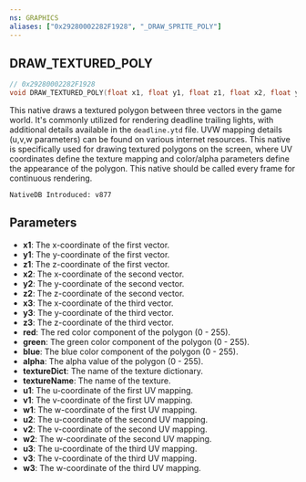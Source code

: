 ```yaml
---
ns: GRAPHICS
aliases: ["0x29280002282F1928", "_DRAW_SPRITE_POLY"]
---
```

## DRAW_TEXTURED_POLY

```c
// 0x29280002282F1928
void DRAW_TEXTURED_POLY(float x1, float y1, float z1, float x2, float y2, float z2, float x3, float y3, float z3, int red, int green, int blue, int alpha, char* textureDict, char* textureName, float u1, float v1, float w1, float u2, float v2, float w2, float u3, float v3, float w3);
```

This native draws a textured polygon between three vectors in the game world. It's commonly utilized for rendering deadline trailing lights, with additional details available in the `deadline.ytd` file. UVW mapping details (u,v,w parameters) can be found on various internet resources. This native is specifically used for drawing textured polygons on the screen, where UV coordinates define the texture mapping and color/alpha parameters define the appearance of the polygon. This native should be called every frame for continuous rendering.

```
NativeDB Introduced: v877
```

## Parameters
* **x1**: The x-coordinate of the first vector.
* **y1**: The y-coordinate of the first vector.
* **z1**: The z-coordinate of the first vector.
* **x2**: The x-coordinate of the second vector.
* **y2**: The y-coordinate of the second vector.
* **z2**: The z-coordinate of the second vector.
* **x3**: The x-coordinate of the third vector.
* **y3**: The y-coordinate of the third vector.
* **z3**: The z-coordinate of the third vector.
* **red**: The red color component of the polygon (0 - 255).
* **green**: The green color component of the polygon (0 - 255).
* **blue**: The blue color component of the polygon (0 - 255).
* **alpha**: The alpha value of the polygon (0 - 255).
* **textureDict**: The name of the texture dictionary.
* **textureName**: The name of the texture.
* **u1**: The u-coordinate of the first UV mapping.
* **v1**: The v-coordinate of the first UV mapping.
* **w1**: The w-coordinate of the first UV mapping.
* **u2**: The u-coordinate of the second UV mapping.
* **v2**: The v-coordinate of the second UV mapping.
* **w2**: The w-coordinate of the second UV mapping.
* **u3**: The u-coordinate of the third UV mapping.
* **v3**: The v-coordinate of the third UV mapping.
* **w3**: The w-coordinate of the third UV mapping.